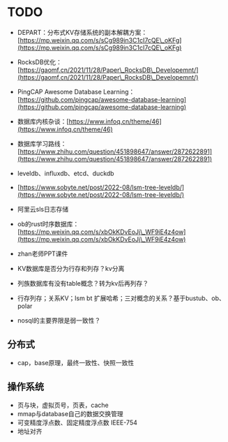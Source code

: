 # TODO

* DEPART：分布式KV存储系统的副本解耦方案：[https://mp.weixin.qq.com/s/sCg989in3C1cI7cQE\_oKFg](https://mp.weixin.qq.com/s/sCg989in3C1cI7cQE\_oKFg)
* RocksDB优化：[https://gaomf.cn/2021/11/28/Paper\_RocksDB\_Developemnt/](https://gaomf.cn/2021/11/28/Paper\_RocksDB\_Developemnt/)
* PingCAP Awesome Database Learning：[https://github.com/pingcap/awesome-database-learning](https://github.com/pingcap/awesome-database-learning)
* 数据库内核杂谈：[https://www.infoq.cn/theme/46](https://www.infoq.cn/theme/46)
* 数据库学习路线：[https://www.zhihu.com/question/451898647/answer/2872622891](https://www.zhihu.com/question/451898647/answer/2872622891)
* leveldb、influxdb、etcd、duckdb
* [https://www.sobyte.net/post/2022-08/lsm-tree-leveldb/](https://www.sobyte.net/post/2022-08/lsm-tree-leveldb/)
* 阿里云sls日志存储
* ob的rust时序数据库：[https://mp.weixin.qq.com/s/xbOkKDvEoJj\_WF9iE4z4ow](https://mp.weixin.qq.com/s/xbOkKDvEoJj\_WF9iE4z4ow)
* zhan老师PPT课件



* KV数据库是否分为行存和列存？kv分离
* 列族数据库有没有table概念？转为kv后再列存？
* 行存列存；关系KV；lsm bt 扩展哈希；三对概念的关系？基于bustub、ob、polar
* nosql的主要界限是弱一致性？





## 分布式

* cap，base原理，最终一致性、快照一致性



## 操作系统

* 页与块，虚拟页号，页表，cache
* mmap与database自己的数据交换管理
* 可变精度浮点数、固定精度浮点数 IEEE-754
* 地址对齐
